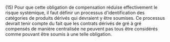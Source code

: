 (15) Pour que cette obligation de compensation réduise effectivement le risque systémique, il faut définir un processus d'identification des catégories de produits dérivés qui devraient y être soumises. Ce processus devrait tenir compte du fait que les contrats dérivés de gré à gré compensés de manière centralisée ne peuvent pas tous être considérés comme pouvant être soumis à une telle obligation.